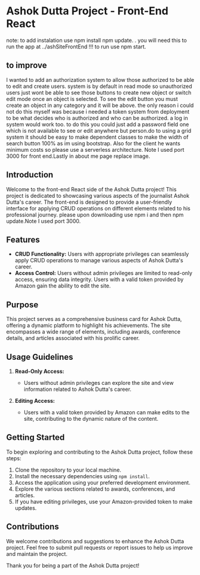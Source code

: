 # Ashok Dutta Project - Front-End React
note: to add instalation use npm install npm update.
. you will need this to run the app at ../ashSiteFrontEnd !!!
to run use npm start.
## to improve

I wanted to add an authorization system to allow those authorized to be able to edit and create users. system is by default in read mode so unauthorized users just wont be able to see those buttons to create new object or switch edit mode once an object is selected. To see the edit button you must create an object in any category and it will be above. the only reason i could not do this myself was because i needed a token system from deployment to be what decides who is authorized and who can be authorized. a log in system would work too. to do this you could just add a password field one which is not available to see or edit anywhere but person.do to using a grid system it should be easy to make dependent classes to make the width of search button 100% as im using bootstrap. Also for the client he wants minimum costs so please use a serverless architecture. Note I used port 3000 for front end.Lastly in about me page replace image.

## Introduction
Welcome to the front-end React side of the Ashok Dutta project! This project is dedicated to showcasing various aspects of the journalist Ashok Dutta's career. The front-end is designed to provide a user-friendly interface for applying CRUD operations on different elements related to his professional journey.
please upon downloading use npm i and then npm update.Note I used port 3000.
## Features
- **CRUD Functionality:** Users with appropriate privileges can seamlessly apply CRUD operations to manage various aspects of Ashok Dutta's career.
- **Access Control:** Users without admin privileges are limited to read-only access, ensuring data integrity. Users with a valid token provided by Amazon gain the ability to edit the site.

## Purpose
This project serves as a comprehensive business card for Ashok Dutta, offering a dynamic platform to highlight his achievements. The site encompasses a wide range of elements, including awards, conference details, and articles associated with his prolific career.

## Usage Guidelines
1. **Read-Only Access:**
   - Users without admin privileges can explore the site and view information related to Ashok Dutta's career.
   
2. **Editing Access:**
   - Users with a valid token provided by Amazon can make edits to the site, contributing to the dynamic nature of the content.

## Getting Started
To begin exploring and contributing to the Ashok Dutta project, follow these steps:
1. Clone the repository to your local machine.
2. Install the necessary dependencies using `npm install`.
3. Access the application using your preferred development environment.
4. Explore the various sections related to awards, conferences, and articles.
5. If you have editing privileges, use your Amazon-provided token to make updates.

## Contributions
We welcome contributions and suggestions to enhance the Ashok Dutta project. Feel free to submit pull requests or report issues to help us improve and maintain the project.

Thank you for being a part of the Ashok Dutta project!
